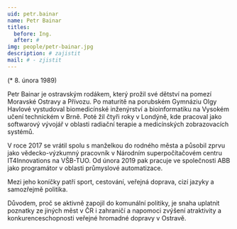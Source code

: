 ```yaml
---
uid: petr.bainar
name: Petr Bainar
titles:
  before: Ing.
  after: #
img: people/petr-bainar.jpg
description: # zajistit
mail: # - zjistit
---
```


(* 8. února 1989)

Petr Bainar je ostravským rodákem, který prožil své dětství na pomezí Moravské Ostravy a Přívozu. Po maturitě na porubském Gymnáziu Olgy Havlové vystudoval biomedicínské inženýrství a bioinformatiku na Vysokém učení technickém v Brně. Poté žil čtyři roky v Londýně, kde pracoval jako softwarový vývojář v oblasti radiační terapie a medicínských zobrazovacích systémů. 

V roce 2017 se vrátil spolu s manželkou do rodného města a působil zprvu jako vědecko-výzkumný pracovník v Národním superpočítačovém centru IT4Innovations na VŠB-TUO. Od února 2019 pak pracuje ve společnosti ABB jako programátor v oblasti průmyslové automatizace.

Mezi jeho koníčky patří sport, cestování, veřejná doprava, cizí jazyky a samozřejmě politika.

Důvodem, proč se aktivně zapojil do komunální politiky, je snaha uplatnit poznatky ze jiných měst v ČR i zahraničí a napomoci zvýšení atraktivity a konkurenceschopnosti veřejné hromadné dopravy v Ostravě.

